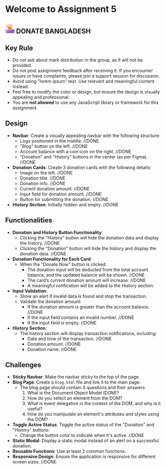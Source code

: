 # Welcome to Assignment 5

## <img width=30px src="assets/logo.png"/> DONATE BANGLADESH

## Key Rule

- Do not ask about mark distribution in the group, as it will not be provided.
- Do not post assignment feedback after receiving it. If you encounter issues or have complaints, please join a support session for discussion.
- Avoid using "lorem ipsum" text. Use relevant and meaningful content instead.
- Feel free to modify the color or design, but ensure the design is visually appealing and professional.
- You are **not allowed** to use any JavaScript library or framework for this assignment.

## Design

- **Navbar**: Create a visually appealing navbar with the following structure:
  - Logo positioned in the middle. //DONE
  - "Blog" button on the left. //DONE
  - Account balance with a coin icon on the right. //DONE
  - "Donation" and "History" buttons in the center (as per Figma). //DONE
- **Donation Cards**: Create 3 donation cards with the following details:
  - Image on the left. //DONE
  - Donation title. //DONE
  - Donation info. //DONE
  - Current donation amount. //DONE
  - Input field for donation amount. //DONE
  - Button for submitting the donation. //DONE
- **History Section**: Initially hidden and empty. //DONE

## Functionalities

- **Donation and History Button Functionality**:
  - Clicking the "History" button will hide the donation data and display the history. //DONE
  - Clicking the "Donation" button will hide the history and display the donation data. //DONE
- **Donation Functionality for Each Card**:
  - When the "Donate Now" button is clicked:
    - The donation input will be deducted from the total account balance, and the updated balance will be shown. //DONE
    - The card’s current donation amount will increase. //DONE
    - A meaningful notification will be added to the History section.
- **Input Validation**:
  - Show an alert if invalid data is found and stop the transaction.
  - Validate the donation amount:
    - If the donation amount is greater than the account balance. //DONE
    - If the input field contains an invalid number. //DONE
    - If the input field is empty. //DONE
- **History Section**:
  - The history section will display transaction notifications, including:
    - Date and time of the transaction. //DONE
    - Donation amount. //DONE
    - Donation name. //DONE

## Challenges

- **Sticky Navbar**: Make the navbar sticky to the top of the page.
- **Blog Page**: Create a `blog.html` file and link it to the main page:
  - The blog page should contain 4 questions and their answers:
    1. What is the Document Object Model (DOM)?
    2. How do you select an element from the DOM?
    3. What is event delegation in the context of the DOM, and why is it useful?
    4. How do you manipulate an element's attributes and styles using the DOM?
- **Toggle Active Status**: Toggle the active status of the "Donation" and "History" buttons:
  - Change the button color to indicate when it's active. //DONE
- **Static Modal**: Display a static modal instead of an alert on a successful donation.
- **Reusable Functions**: Use at least 2 common functions.
- **Responsive Design**: Ensure the application is responsive for different screen sizes. //DONE
